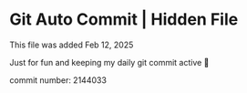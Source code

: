 # Git Auto Commit | Hidden File

This file was added Feb 12, 2025

Just for fun and keeping my daily git commit active 🤪

commit number: 2144033
